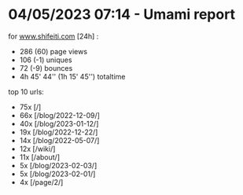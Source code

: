 # 04/05/2023 07:14 - Umami report
for www.shifeiti.com [24h] :

 - 286 (60) page views
 - 106 (-1) uniques
 - 72 (-9) bounces
 - 4h 45' 44'' (1h 15' 45'') totaltime


top 10 urls:
 - 75x [/]
 - 66x [/blog/2022-12-09/]
 - 40x [/blog/2023-01-12/]
 - 19x [/blog/2022-12-22/]
 - 14x [/blog/2022-05-07/]
 - 12x [/wiki/]
 - 11x [/about/]
 - 5x [/blog/2023-02-03/]
 - 5x [/blog/2023-02-01/]
 - 4x [/page/2/]


